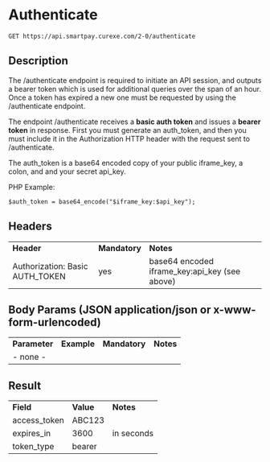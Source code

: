 # Authenticate

~~~
GET https://api.smartpay.curexe.com/2-0/authenticate
~~~

## Description

The /authenticate endpoint is required to initiate an API session, and outputs a bearer token which is used for additional queries over the span of an hour. Once a token has expired a new one must be requested by using the /authenticate endpoint.

The endpoint /authenticate receives a <b>basic auth token</b> and issues a <b>bearer token</b> in response.  First you must generate an auth_token, and then you must include it in the Authorization HTTP header with the request sent to /authenticate.

The auth_token is a base64 encoded copy of your public iframe_key, a colon, and and your secret api_key.

PHP Example:
```
$auth_token = base64_encode("$iframe_key:$api_key");
```

## Headers

<table>
  <tr>
    <td><b>Header</b></td>
    <td><b>Mandatory</b></td>
    <td><b>Notes</b></td>
  </tr>
  <tr>
    <td>Authorization: Basic AUTH_TOKEN</td>
    <td>yes</td>
    <td>base64 encoded iframe_key:api_key (see above)</td>
  </tr>
</table>


## Body Params (JSON application/json or x-www-form-urlencoded)

<table>
  <tr>
    <td><b>Parameter</b></td>
    <td><b>Example</b></td>
    <td><b>Mandatory</b></td>
    <td><b>Notes</b></td>
  </tr>
  <tr>
    <td colspan="4">- none -</td>
  </tr>
</table>

## Result

<table>
  <tr>
    <td><b>Field</b></td>
    <td><b>Value</b></td>
    <td><b>Notes</b></td>
  </tr>
  <tr>
    <td>access_token</td>
    <td>ABC123</td>
    <td></td>
  </tr>
  <tr>
    <td>expires_in</td>
    <td>3600</td>
    <td>in seconds</td>
  </tr>
  <tr>
    <td>token_type</td>
    <td>bearer</td>
    <td></td>
  </tr>
</table>
